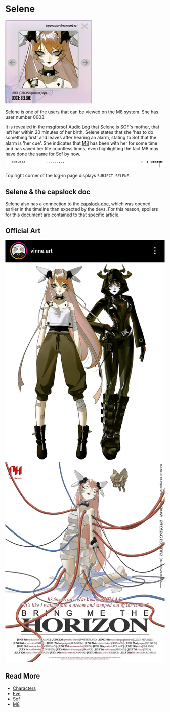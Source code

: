 # Selene

![Selene's Avatar](../../Resources/characters/selene/selene.png)

Selene is one of the users that can be viewed on the M8 system. She has user number 0003.

It is revealed in the [msgforsof Audio Log](../files/msgforsof) that Selene is [SOF](sof)'s mother, that left her within 20 minutes of her birth. Selene states 
that she 'has to do something first' and leaves after hearing an alarm, stating to Sof that 
the alarm is 'her cue'. She indicates that [M8](../m8) has been with her for some 
time and has saved her life countless times, even highlighting the fact M8 may have 
done the same for Sof by now.

![Subject Selene](../../Resources/characters/selene/subject-selene.png)

Top right corner of the log-in page displays `SUBJECT SELENE`.

## Selene & the capslock doc

Selene also has a connection to the [capslock doc](../files/capslock_doc.md), which 
was opened earlier in the timeline than expected by the devs. For this reason, 
spoilers for this document are contained to that specific article.

## Official Art

![Art of Selene and Eve by vinne.art](../../Resources/characters/selene_eve_art.jpg)
![Selene connected to cables with white eyes, promotional poster](../../Resources/characters/selene/poster_cables.jpg)

## Read More

- [Characters](characters)
- [Eve](eve)
- [Sof](sof)
- [M8](../m8)